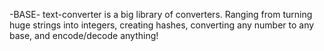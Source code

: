 -BASE- text-converter is a big library of converters. Ranging from turning huge strings into integers, creating hashes, converting any number to any base, and encode/decode anything!
